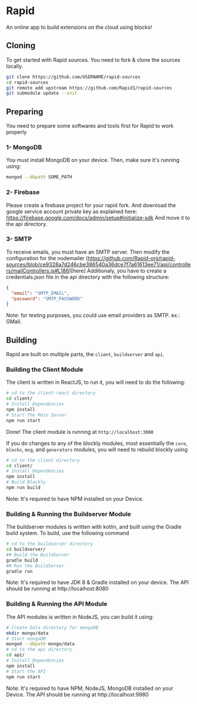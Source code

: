 # Rapid
An online app to build extensions on the cloud using blocks!
## Cloning
To get started with Rapid sources. You need to fork & clone the sources locally.
```bash
git clone https://github.com/USERNAME/rapid-sources
cd rapid-sources
git remote add upstream https://github.com/Rapid1/rapid-sources
git submodule update --init
```
## Preparing
You need to prepare some softwares and tools first for Rapid to work properly
### 1- MongoDB
You must install MongoDB on your device. Then, make sure it's running using:
```bash
mongod --dbpath SOME_PATH
```
### 2- Firebase
Please create a firebase project for your rapid fork. And download the google service account private key as explained here:
https://firebase.google.com/docs/admin/setup#initialize-sdk
And move it to the api directory.
### 3- SMTP
To receive emails, you must have an SMTP server. Then modify the configuration for the nodemailer (https://github.com/Rapid-org/rapid-sources/blob/ce9328a7d246cbe386540a36dce7f7a61613ee71/api/controllers/mailControllers.js#L186)[here]
Additionaly, you have to create a credentials.json file in the api directory with the following structure:
```json
{
  "email": "SMTP_EMAIL",
  "password": "SMTP_PASSWORD"
}

```
Note: for testing purposes, you could use email providers as SMTP. ex.: GMail.
## Building
Rapid are built on multiple parts, the `client`, `buildserver` and `api`.
### Building the Client Module
The client is written in ReactJS, to run it, you will need to do the following:
```bash
# cd to the client-react directory
cd client/
# Install Dependencies
npm install
# Start The Main Server
npm run start
```
Done! The client module is running at `http://localhost:3000`

If you do changes to any of the blockly modules, most essentially the `core`, `blocks`, `msg`, and `generators` modules, you will need to rebuild blockly using
```bash
# cd to the client directory
cd client/
# Install Dependencies
npm install
# Build Blockly
npm run build
```
Note: It's required to have NPM installed on your Device.
### Building & Running the Buildserver Module
The buildserver modules is written with kotlin, and built using the Gradle build system. To build, use the following command
```bash
# cd to the buildserver directory
cd buildserver/
## Build the BuildServer
gradle build
## Run the BuildServer
gradle run
```
Note: It's required to have JDK 8 & Gradle installed on your device.
The API should be running at http://localhost:8080
### Building & Running the API Module
The API modules is written in NodeJS, you can build it using:
```bash
# Create Data directory for mongoDB
mkdir mongo/data
# Start mongoDB
mongod --dbpath mongo/data
# cd to the api directory
cd api/
# Install Dependencies
npm install
# Start the API
npm run start
```
Note: It's required to have NPM, NodeJS, MongoDB installed on your Device.
The API should be running at http://localhost:9980
